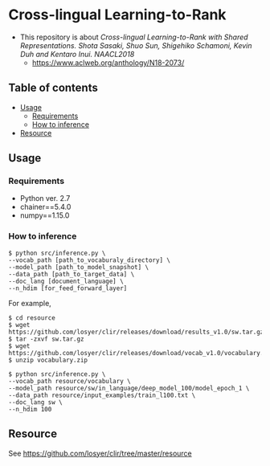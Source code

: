 # Cross-lingual Learning-to-Rank
- This repository is about *Cross-lingual Learning-to-Rank with Shared Representations. Shota Sasaki, Shuo Sun, Shigehiko Schamoni, Kevin Duh and Kentaro Inui. NAACL2018*
  - https://www.aclweb.org/anthology/N18-2073/

## Table of contents
  - [Usage](#usage)
    - [Requirements](#requirements)
    - [How to inference](#how-to-inference)
  - [Resource](#resource)


## Usage

### Requirements
- Python ver. 2.7
- chainer==5.4.0
- numpy==1.15.0

### How to inference
```
$ python src/inference.py \
--vocab_path [path_to_vocaburaly_directory] \
--model_path [path_to_model_snapshot] \
--data_path [path_to_target_data] \
--doc_lang [document_language] \
--n_hdim [for_feed_forward_layer]
```

For example,
```
$ cd resource
$ wget https://github.com/losyer/clir/releases/download/results_v1.0/sw.tar.gz
$ tar -zxvf sw.tar.gz
$ wget https://github.com/losyer/clir/releases/download/vocab_v1.0/vocabulary.zip
$ unzip vocabulary.zip

$ python src/inference.py \
--vocab_path resource/vocabulary \
--model_path resource/sw/in_language/deep_model_100/model_epoch_1 \
--data_path resource/input_examples/train_l100.txt \
--doc_lang sw \
--n_hdim 100
```

## Resource
See https://github.com/losyer/clir/tree/master/resource

  

